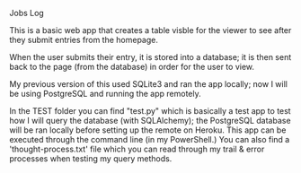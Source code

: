 Jobs Log

This is a basic web app that creates a table visble for the viewer to see after they submit entries from the homepage.

When the user submits their entry, it is stored into a database; it is then sent back to the page (from the database) in order for the user to view.

My previous version of this used SQLite3 and ran the app locally; now I will be using PostgreSQL and running the app remotely.

In the TEST folder you can find "test.py" which is basically a test app to test how I will query the database (with SQLAlchemy); the PostgreSQL database will be ran locally before setting up the remote on Heroku.  This app can be executed through the command line (in my PowerShell.)  You can also find a 'thought-process.txt' file which you can read through my trail & error processes when testing my query methods.

